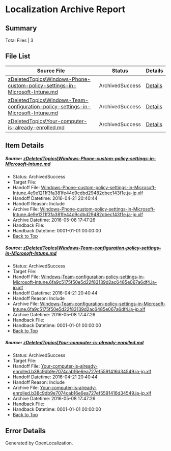 # <a name='report-top'></a> Localization Archive Report

## Summary
 Total Files | 3

## File List
 Source File | Status | Details 
 ----------- | ------ | ------- 
 [zDeletedTopics\Windows-Phone-custom-policy-settings-in-Microsoft-Intune.md](https://github.com/Microsoft/IntuneDocs-pr/blob/d651ce9b5b3efca6cef45bb3a10c40f66b15e030/zDeletedTopics/Windows-Phone-custom-policy-settings-in-Microsoft-Intune.md) | ArchivedSuccess | [Details](#cbdb1a9e1c79e44789e17271d5cc90e693f202a22251)
 [zDeletedTopics\Windows-Team-configuration-policy-settings-in-Microsoft-Intune.md](https://github.com/Microsoft/IntuneDocs-pr/blob/d651ce9b5b3efca6cef45bb3a10c40f66b15e030/zDeletedTopics/Windows-Team-configuration-policy-settings-in-Microsoft-Intune.md) | ArchivedSuccess | [Details](#0861907830284ace5f784db7000cbd476a18b6682252)
 [zDeletedTopics\Your-computer-is-already-enrolled.md](https://github.com/Microsoft/IntuneDocs-pr/blob/d651ce9b5b3efca6cef45bb3a10c40f66b15e030/zDeletedTopics/Your-computer-is-already-enrolled.md) | ArchivedSuccess | [Details](#4488c53ee15d51ceddeb4368706c6e2acf2742102253)

## Item Details
##### <a name='cbdb1a9e1c79e44789e17271d5cc90e693f202a22251'></a> Source: [zDeletedTopics\Windows-Phone-custom-policy-settings-in-Microsoft-Intune.md](https://github.com/Microsoft/IntuneDocs-pr/blob/d651ce9b5b3efca6cef45bb3a10c40f66b15e030/zDeletedTopics/Windows-Phone-custom-policy-settings-in-Microsoft-Intune.md)
* Status: ArchivedSuccess
* Target File: 
* Handoff File: [Windows-Phone-custom-policy-settings-in-Microsoft-Intune.4e9e1211f3fa381fe44d9cdbd29482dbec143f1e.ja-jp.xlf](https://github.com/Microsoft/EM.handoff/blob/40253f27f82ff5e8ac4659dcca3d52d5734885e0/ol-handoff/Microsoft/IntuneDocs-pr.ja-jp/master/Windows-Phone-custom-policy-settings-in-Microsoft-Intune.4e9e1211f3fa381fe44d9cdbd29482dbec143f1e.ja-jp.xlf)
* Handoff Datetime: 2016-04-21 20:40:44
* Handoff Reason: Include
* Archive File: [Windows-Phone-custom-policy-settings-in-Microsoft-Intune.4e9e1211f3fa381fe44d9cdbd29482dbec143f1e.ja-jp.xlf](https://github.com/Microsoft/EM.handoff/blob/c30bc8083b95cccf696e46d639df90b0ea45a3bc/ol-handoff/Microsoft/IntuneDocs-pr.ja-jp/master/archive/Windows-Phone-custom-policy-settings-in-Microsoft-Intune.4e9e1211f3fa381fe44d9cdbd29482dbec143f1e.ja-jp.xlf)
* Archive Datetime: 2016-05-08 17:47:26
* Handback File: 
* Handback Datetime: 0001-01-01 00:00:00
* [Back to Top](#report-top)

##### <a name='0861907830284ace5f784db7000cbd476a18b6682252'></a> Source: [zDeletedTopics\Windows-Team-configuration-policy-settings-in-Microsoft-Intune.md](https://github.com/Microsoft/IntuneDocs-pr/blob/d651ce9b5b3efca6cef45bb3a10c40f66b15e030/zDeletedTopics/Windows-Team-configuration-policy-settings-in-Microsoft-Intune.md)
* Status: ArchivedSuccess
* Target File: 
* Handoff File: [Windows-Team-configuration-policy-settings-in-Microsoft-Intune.6fa9c5175f50e5d22f83139d2ac6485e067a6df4.ja-jp.xlf](https://github.com/Microsoft/EM.handoff/blob/40253f27f82ff5e8ac4659dcca3d52d5734885e0/ol-handoff/Microsoft/IntuneDocs-pr.ja-jp/master/Windows-Team-configuration-policy-settings-in-Microsoft-Intune.6fa9c5175f50e5d22f83139d2ac6485e067a6df4.ja-jp.xlf)
* Handoff Datetime: 2016-04-21 20:40:44
* Handoff Reason: Include
* Archive File: [Windows-Team-configuration-policy-settings-in-Microsoft-Intune.6fa9c5175f50e5d22f83139d2ac6485e067a6df4.ja-jp.xlf](https://github.com/Microsoft/EM.handoff/blob/c30bc8083b95cccf696e46d639df90b0ea45a3bc/ol-handoff/Microsoft/IntuneDocs-pr.ja-jp/master/archive/Windows-Team-configuration-policy-settings-in-Microsoft-Intune.6fa9c5175f50e5d22f83139d2ac6485e067a6df4.ja-jp.xlf)
* Archive Datetime: 2016-05-08 17:47:26
* Handback File: 
* Handback Datetime: 0001-01-01 00:00:00
* [Back to Top](#report-top)

##### <a name='4488c53ee15d51ceddeb4368706c6e2acf2742102253'></a> Source: [zDeletedTopics\Your-computer-is-already-enrolled.md](https://github.com/Microsoft/IntuneDocs-pr/blob/d651ce9b5b3efca6cef45bb3a10c40f66b15e030/zDeletedTopics/Your-computer-is-already-enrolled.md)
* Status: ArchivedSuccess
* Target File: 
* Handoff File: [Your-computer-is-already-enrolled.b38c9db9e7074cab16e6ea727ef5591416d34549.ja-jp.xlf](https://github.com/Microsoft/EM.handoff/blob/40253f27f82ff5e8ac4659dcca3d52d5734885e0/ol-handoff/Microsoft/IntuneDocs-pr.ja-jp/master/Your-computer-is-already-enrolled.b38c9db9e7074cab16e6ea727ef5591416d34549.ja-jp.xlf)
* Handoff Datetime: 2016-04-21 20:40:44
* Handoff Reason: Include
* Archive File: [Your-computer-is-already-enrolled.b38c9db9e7074cab16e6ea727ef5591416d34549.ja-jp.xlf](https://github.com/Microsoft/EM.handoff/blob/c30bc8083b95cccf696e46d639df90b0ea45a3bc/ol-handoff/Microsoft/IntuneDocs-pr.ja-jp/master/archive/Your-computer-is-already-enrolled.b38c9db9e7074cab16e6ea727ef5591416d34549.ja-jp.xlf)
* Archive Datetime: 2016-05-08 17:47:26
* Handback File: 
* Handback Datetime: 0001-01-01 00:00:00
* [Back to Top](#report-top)


## Error Details

Generated by OpenLocalization.
